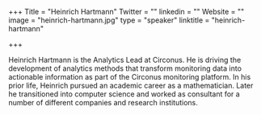 +++
Title = "Heinrich Hartmann"
Twitter = ""
linkedin = ""
Website = ""
image = "heinrich-hartmann.jpg"
type = "speaker"
linktitle = "heinrich-hartmann"

+++

Heinrich Hartmann is the Analytics Lead at Circonus. He is driving the development of analytics methods that transform monitoring data into actionable information as part of the Circonus monitoring platform. In his prior life, Heinrich pursued an academic career as a mathematician. Later he transitioned into computer science and worked as consultant for a number of different companies and research institutions.

